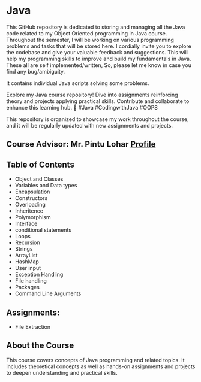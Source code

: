 # Java
This GitHub repository is dedicated to storing and managing all the Java code related to my Object Oriented programming in Java course. Throughout the semester, I will be working on various programming problems and tasks that will be stored here. I cordially invite you to explore the codebase and give your valuable feedback and suggestions. This will help my programming skills to improve and build my fundamentals in Java. These all are self implemented/written, So, please let me know in case you find any bug/ambiguity.

It contains individual Java scripts solving some problems.

Explore my Java course repository! Dive into assignments reinforcing theory and projects applying practical skills. Contribute and collaborate to enhance this learning hub. 
🚀 #Java #CodingwithJava #OOPS

This repository is organized to showcase my work throughout the course, and it will be regularly updated with new assignments and projects.

## Course Advisor: Mr. Pintu Lohar [Profile](https://www.linkedin.com/in/pintu-lohar-00679a34?utm_source=share&utm_campaign=share_via&utm_content=profile&utm_medium=android_app)

## Table of Contents
- Object and Classes
- Variables and Data types
- Encapsulation
- Constructors
- Overloading
- Inheritence
- Polymorphism
- Interface
- conditional statements
- Loops
- Recursion
- Strings
- ArrayList
- HashMap
- User input
- Exception Handling
- File handling
- Packages
- Command Line Arguments
          
## Assignments:
- File Extraction

## About the Course

This course covers concepts of Java programming and related topics. It includes theoretical concepts as well as hands-on assignments and projects to deepen understanding and practical skills.

